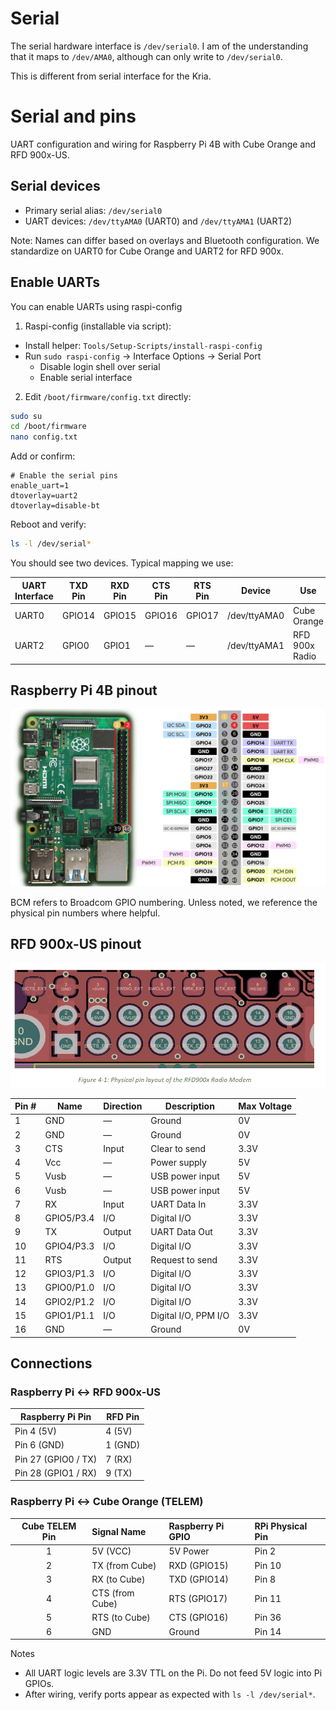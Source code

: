 # Serial

The serial hardware interface is `/dev/serial0`. I am of the understanding that it maps to `/dev/AMA0`, although can only write to `/dev/serial0`.

This is different from serial interface for the Kria.
# Serial and pins

UART configuration and wiring for Raspberry Pi 4B with Cube Orange and RFD 900x-US.

## Serial devices

- Primary serial alias: `/dev/serial0`
- UART devices: `/dev/ttyAMA0` (UART0) and `/dev/ttyAMA1` (UART2)

Note: Names can differ based on overlays and Bluetooth configuration. We standardize on UART0 for Cube Orange and UART2 for RFD 900x.

## Enable UARTs

You can enable UARTs using raspi-config

1. Raspi-config (installable via script):
- Install helper: `Tools/Setup-Scripts/install-raspi-config`
- Run `sudo raspi-config` → Interface Options → Serial Port
	- Disable login shell over serial
	- Enable serial interface

2. Edit `/boot/firmware/config.txt` directly:

```bash
sudo su
cd /boot/firmware
nano config.txt
```

Add or confirm:

```
# Enable the serial pins
enable_uart=1
dtoverlay=uart2
dtoverlay=disable-bt
```

Reboot and verify:

```bash
ls -l /dev/serial*
```

You should see two devices. Typical mapping we use:

| UART Interface | TXD Pin | RXD Pin | CTS Pin | RTS Pin | Device       | Use            |
|----------------|---------|---------|---------|---------|--------------|----------------|
| UART0          | GPIO14  | GPIO15  | GPIO16  | GPIO17  | /dev/ttyAMA0 | Cube Orange    |
| UART2          | GPIO0   | GPIO1   | —       | —       | /dev/ttyAMA1 | RFD 900x Radio |

## Raspberry Pi 4B pinout

![Raspberry Pi4b Pinout](Images/raspberrypi4b-pinouts.png)

BCM refers to Broadcom GPIO numbering. Unless noted, we reference the physical pin numbers where helpful.

## RFD 900x-US pinout

![RDF 900x US pinout](Images/rfd-900x-us-pinout.png)

| Pin # | Name         | Direction | Description           | Max Voltage |
|-------|--------------|-----------|-----------------------|-------------|
| 1     | GND          | —         | Ground                | 0V          |
| 2     | GND          | —         | Ground                | 0V          |
| 3     | CTS          | Input     | Clear to send         | 3.3V        |
| 4     | Vcc          | —         | Power supply          | 5V          |
| 5     | Vusb         | —         | USB power input       | 5V          |
| 6     | Vusb         | —         | USB power input       | 5V          |
| 7     | RX           | Input     | UART Data In          | 3.3V        |
| 8     | GPIO5/P3.4   | I/O       | Digital I/O           | 3.3V        |
| 9     | TX           | Output    | UART Data Out         | 3.3V        |
| 10    | GPIO4/P3.3   | I/O       | Digital I/O           | 3.3V        |
| 11    | RTS          | Output    | Request to send       | 3.3V        |
| 12    | GPIO3/P1.3   | I/O       | Digital I/O           | 3.3V        |
| 13    | GPIO0/P1.0   | I/O       | Digital I/O           | 3.3V        |
| 14    | GPIO2/P1.2   | I/O       | Digital I/O           | 3.3V        |
| 15    | GPIO1/P1.1   | I/O       | Digital I/O, PPM I/O  | 3.3V        |
| 16    | GND          | —         | Ground                | 0V          |

## Connections

### Raspberry Pi ↔ RFD 900x-US

| Raspberry Pi Pin       | RFD Pin |
|------------------------|---------|
| Pin 4 (5V)             | 4 (5V)  |
| Pin 6 (GND)            | 1 (GND) |
| Pin 27 (GPIO0 / TX)    | 7 (RX)  |
| Pin 28 (GPIO1 / RX)    | 9 (TX)  |

### Raspberry Pi ↔ Cube Orange (TELEM)

| Cube TELEM Pin | Signal Name        | Raspberry Pi GPIO | RPi Physical Pin |
|:--------------:|:-------------------|:------------------|:-----------------|
| 1              | 5V (VCC)           | 5V Power          | Pin 2            |
| 2              | TX (from Cube)     | RXD (GPIO15)      | Pin 10           |
| 3              | RX (to Cube)       | TXD (GPIO14)      | Pin 8            |
| 4              | CTS (from Cube)    | RTS (GPIO17)      | Pin 11           |
| 5              | RTS (to Cube)      | CTS (GPIO16)      | Pin 36           |
| 6              | GND                | Ground            | Pin 14           |

Notes
- All UART logic levels are 3.3V TTL on the Pi. Do not feed 5V logic into Pi GPIOs.
- After wiring, verify ports appear as expected with `ls -l /dev/serial*`.


